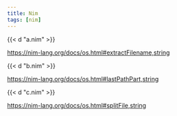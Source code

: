 ```yaml
---
title: Nim
tags: [nim]
---
```


{{< d "a.nim" >}}

<https://nim-lang.org/docs/os.html#extractFilename,string>

{{< d "b.nim" >}}

<https://nim-lang.org/docs/os.html#lastPathPart,string>

{{< d "c.nim" >}}

<https://nim-lang.org/docs/os.html#splitFile,string>

